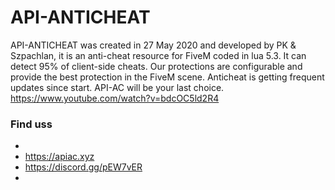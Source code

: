 # API-ANTICHEAT
API-ANTICHEAT was created in 27 May 2020 and developed by PK & Szpachlan, it is an anti-cheat resource for FiveM coded in lua 5.3. It can detect 95% of client-side cheats.  Our protections are configurable and provide the best protection in the FiveM scene. Anticheat is getting frequent updates since start. API-AC will be your last choice.
https://www.youtube.com/watch?v=bdcOC5ld2R4
### Find uss
-
- https://apiac.xyz
- https://discord.gg/pEW7vER
-
